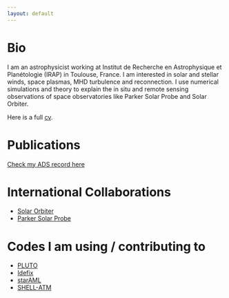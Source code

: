 ```yaml
---
layout: default
---
```


# Bio

I am an astrophysicist working at Institut de Recherche en Astrophysique et Planétologie (IRAP) in Toulouse, France. I am interested in solar and stellar winds, space plasmas, MHD turbulence and reconnection. I use numerical simulations and theory to explain the in situ and remote sensing observations of space observatories like Parker Solar Probe and Solar Orbiter.

Here is a full [cv](https://github.com/vreville/vreville.github.io/blob/main/vreville_full.pdf).

# Publications

[Check my ADS record here](https://ui.adsabs.harvard.edu/search/filter_property_fq_property=AND&filter_property_fq_property=property%3A%22refereed%22&fq=%7B!type%3Daqp%20v%3D%24fq_property%7D&fq_property=(property%3A%22refereed%22)&q=author%3A%22R%C3%A9ville%2C%20V%22&sort=date%20desc%2C%20bibcode%20desc&p_=0)

# International Collaborations

* [Solar Orbiter](https://www.esa.int/Science_Exploration/Space_Science/Solar_Orbiter)
* [Parker Solar Probe](https://science.nasa.gov/mission/parker-solar-probe/)

# Codes I am using / contributing to

* [PLUTO](http://plutocode.ph.unito.it/)
* [Idefix](https://github.com/idefix-code/idefix)
* [starAML](https://github.com/vreville/starAML)
* [SHELL-ATM](https://git.ias.u-psud.fr/ebuchlin/shell-atm)
